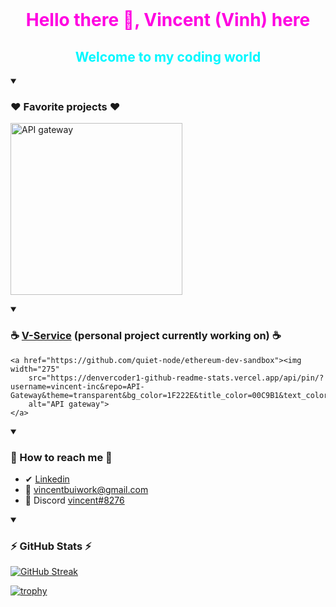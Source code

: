 <br>
<h1 align="center" style="color: rgb(255, 0, 225);">Hello there 👋, Vincent (Vinh) here</h1>
<h2 align="center" style="color: rgb(0, 247, 255);">Welcome to my coding world</h2>

<details open>
  <summary>
    <h3>❤️ Favorite projects ❤️</h3>
  </summary>
  <p align="left">
    <a href="https://github.com/quiet-node/ethereum-dev-sandbox"><img width="275"
        src="https://denvercoder1-github-readme-stats.vercel.app/api/pin/?username=VincentB00&repo=ChatBot&theme=transparent&bg_color=1F222E&title_color=00C9B1&text_color=82ACF9&hide_border=false&icon_color=B792EB"
        alt="API gateway">
    </a>
  </p>
</details>

<details open>
  <summary>
    <h3>☕ <a href="https://vincentprivate.synology.me:10783/">V-Service</a> (personal project currently working on) ☕</h3>
  </summary>
  <p align="left">

    <a href="https://github.com/quiet-node/ethereum-dev-sandbox"><img width="275"
        src="https://denvercoder1-github-readme-stats.vercel.app/api/pin/?username=vincent-inc&repo=API-Gateway&theme=transparent&bg_color=1F222E&title_color=00C9B1&text_color=82ACF9&hide_border=false&icon_color=B792EB"
        alt="API gateway">
    </a>
  </p>
</details>

<details open>
  <summary>
    <h3>📩 How to reach me 📩</h3>
  </summary>
  <ul>
    <li>✔ <a href="https://www.linkedin.com/in/vinh-bui-0168241b9/" target="_blank">Linkedin</a></li>
    <li>📧 <a href="https://mail.google.com/mail/u/0/?fs=1&tf=cm&to=vincentbuiwork@gmail.com" target="_blank">vincentbuiwork@gmail.com</a></li>
    <li>🤝 Discord <a href="https://discordapp.com/users/vincent#8276" target="_blank"> vincent#8276</a></li>
  </ul>
</details>

<details open>
  <summary>
    <h3>⚡ GitHub Stats ⚡</h3>
  </summary>

  [![GitHub
  Streak](https://github-readme-streak-stats.herokuapp.com?user=VincentB00&theme=tokyonight)](https://git.io/streak-stats)

  [![trophy](https://github-profile-trophy.vercel.app/?username=VincentB00&theme=tokyonight)](https://github.com/ryo-ma/github-profile-trophy)
</details>
